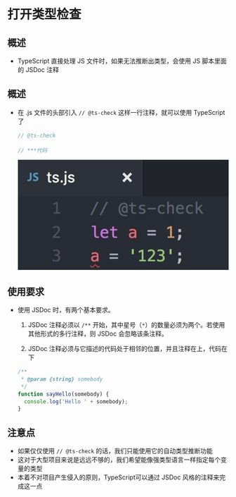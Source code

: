 # 打开类型检查

## 概述

+ TypeScript 直接处理 JS 文件时，如果无法推断出类型，会使用 JS 脚本里面的 JSDoc 注释

## 概述

+ 在 .js 文件的头部引入 `// @ts-check` 这样一行注释，就可以使用 TypeScript了

  ```js
  // @ts-check

  // ***代码
  ```

  ![打开类型检查](./images/打开类型检查.jpeg)

## 使用要求

+ 使用 JSDoc 时，有两个基本要求。

  1. JSDoc 注释必须以 `/**` 开始，其中星号（`*`）的数量必须为两个。若使用其他形式的多行注释，则 JSDoc 会忽略该条注释。

  2. JSDoc 注释必须与它描述的代码处于相邻的位置，并且注释在上，代码在下

  ```js
  /**
   * @param {string} somebody
   */
  function sayHello(somebody) {
    console.log('Hello ' + somebody);
  }
  ```

## 注意点

+ 如果仅仅使用 `// @ts-check` 的话，我们只能使用它的自动类型推断功能
+ 这对于大型项目来说是远远不够的，我们希望能像强类型语言一样指定每个变量的类型
+ 本着不对项目产生侵入的原则，TypeScript可以通过 JSDoc 风格的注释来完成这一点
